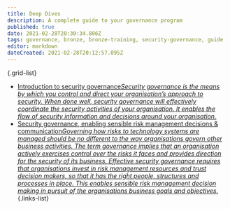 ```yaml
---
title: Deep Dives
description: A complete guide to your governance program
published: true
date: 2021-02-28T20:30:34.806Z
tags: governance, bronze, bronze-training, security-governance, guide
editor: markdown
dateCreated: 2021-02-28T20:12:57.095Z
---
```



{.grid-list}
- [Introduction to security governance*Security governance is the means by which you control and direct your organisation’s approach to security. When done well, security governance will effectively coordinate the security activities of your organisation. It enables the flow of security information and decisions around your organisation.*](/bronze-training/background-topics/governance/governance-1-intro)
- [Security governance, enabling sensible risk management decisions & communication*Governing how risks to technology systems are managed should be no different to the way organisations govern other business activities. The term governance implies that an organisation actively exercises control over the risks it faces and provides direction for the security of its business. Effective security governance requires that organisations invest in risk management resources and trust decision makers, so that it has the right people, structures and processes in place. This enables sensible risk management decision making in pursuit of the organisations business goals and objectives.*](/bronze-training/background-topics/governance/governance-2-comms)
{.links-list}